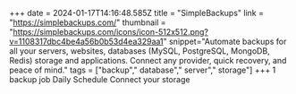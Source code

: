+++
date = 2024-01-17T14:16:48.585Z
title = "SimpleBackups"
link = "https://simplebackups.com/"
thumbnail = "https://simplebackups.com/icons/icon-512x512.png?v=1108317dbc4be4a56b0b53d4ea329aa1"
snippet="Automate backups for all your servers, websites, databases (MySQL, PostgreSQL, MongoDB, Redis) storage and applications. Connect any provider, quick recovery, and peace of mind."
tags = ["backup"," database"," server"," storage"]
+++
1 backup job
Daily Schedule
Connect your storage
